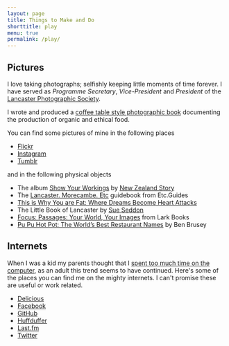 ```yaml
---
layout: page
title: Things to Make and Do
shorttitle: play
menu: true
permalink: /play/
---
```


## Pictures

I love taking photographs; selfishly keeping little moments of time forever. I have served as _Programme Secretary_, _Vice-President_ and _President_ of the [Lancaster Photographic Society][lps].

I wrote and produced a [coffee table style photographic book][book] documenting the production of organic and ethical food.

You can find some pictures of mine in the following places

* [Flickr][flickr]
* [Instagram][instagram]
* [Tumblr][tumblr]

and in the following physical objects

* The album [Show Your Workings](http://newzealandstory.bandcamp.com/) by [New Zealand Story](http://www.newzealandstory.org/)
* The [Lancaster. Morecambe. Etc](http://www.amazon.co.uk/Lancaster-Morecambe-Etc-Simon-Couchman/dp/0956305709/ref=sr_1_1?ie=UTF8&s=books&qid=1264433848&sr=8-1) guidebook from Etc.Guides
* [This is Why You are Fat: Where Dreams Become Heart Attacks](http://www.amazon.co.uk/This-Why-You-are-Fat/dp/0061936634/ref=sr_1_1?ie=UTF8&s=books&qid=1264434016&sr=1-1)
* The Little Book of Lancaster by [Sue Seddon](http://www.sueseddon.co.uk/)
* [Focus: Passages: Your World, Your Images](http://www.amazon.com/Focus-Passages-Your-World-Images/dp/1600596800/ref=sr_1_1?ie=UTF8&s=books&qid=1271271772&sr=8-1) from Lark Books
* [Pu Pu Hot Pot: The World’s Best Restaurant Names](http://www.amazon.co.uk/Pu-Hot-Pot-Worlds-Restaurant/dp/0670921823/) by Ben Brusey

## Internets

When I was a kid my parents thought that I [spent too much time on the computer](http://www.worldofspectrum.org/), as an adult this trend seems to have continued. Here's some of the places you can find me on the mighty internets. I can't promise these are useful or work related.

* [Delicious][delicious]
* [Facebook][facebook]
* [GitHub](https://github.com/christiancable/)
* [Huffduffer][huffduffer]
* [Last.fm][lastfm]
* [Twitter][twitter]


[lps]: http://www.lancasterphotographicsociety.org.uk
[book]: http://www.blurb.com/books/1588810
[flickr]: http://www.flickr.com/photos/nexus_icon
[photoblog]: http://www.christiancable.co.uk/
[google]: http://www.google.com/profiles/christiancable
[delicious]: http://delicious.com/nexus_icon
[twitter]: http://www.twitter.com/christiancable
[tumblr]: http://squareeggs.tumblr.com/
[facebook]: http://www.facebook.com/christiancable
[lastfm]: http://last.fm/user/nexus_icon
[readable]: http://readable.tastefulwords.com/
[instapaper]: http://www.instapaper.com/
[omihk]: http://ourmaninhongkong.net/
[achipinthesugar]: http://achipinthesugar.com/
[huffduffer]:http://huffduffer.com/christiancable
[instagram]:https://instagram.com/christiancable/
